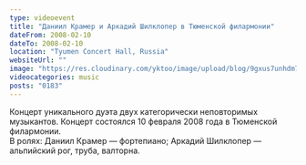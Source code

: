 ```yaml
---
type: videoevent
title: "Даниил Крамер и Аркадий Шилклопер в Тюменской филармонии"
dateFrom: 2008-02-10
dateTo: 2008-02-10
location: "Tyumen Concert Hall, Russia"
websiteUrl: ""
image: "https://res.cloudinary.com/yktoo/image/upload/blog/9gxus7unhdm71147.jpg"
videocategories: music
posts: "0183"
---
```


Концерт уникального дуэта двух категорически неповторимых музыкантов. Концерт состоялся 10 февраля 2008 года в Тюменской филармонии.<br />
В ролях: Даниил Крамер — фортепиано; Аркадий Шилклопер — альпийский рог, труба, валторна.
